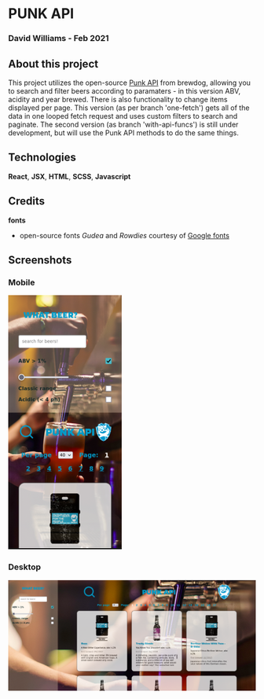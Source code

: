 # PUNK API

### David Williams - Feb 2021

## About this project

This project utilizes the open-source [Punk API](https://punkapi.com/documentation/v2) from brewdog, allowing you to search and filter beers according to paramaters - in this version ABV, acidity and year brewed. There is also functionality to change items displayed per page.
This version (as per branch 'one-fetch') gets all of the data in one looped fetch request and uses custom filters to search and paginate. The second version (as branch 'with-api-funcs') is still under development, but will use the Punk API methods to do the same things.

## Technologies

**React**, **JSX**, **HTML**, **SCSS**, **Javascript**

## Credits

**fonts**

- open-source fonts _Gudea_ and _Rowdies_ courtesy of [Google fonts](https://fonts.google.com/)

## Screenshots

### Mobile

![mobile vie](./src/assets/punk_api_mobile.png)

### Desktop

![desktop view](./src/assets/punk_api_desktop.png)
